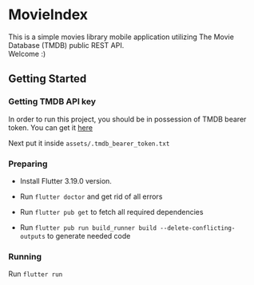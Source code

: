 # MovieIndex

This is a simple movies library mobile application utilizing The Movie Database (TMDB) public REST API.<br>
Welcome :)

## Getting Started

### Getting TMDB API key
In order to run this project, you should be in possession of TMDB bearer token. You can get it [here](https://developer.themoviedb.org/reference/intro/getting-started)

Next put it inside `assets/.tmdb_bearer_token.txt`


### Preparing 
- Install Flutter 3.19.0 version.

- Run `flutter doctor` and get rid of all errors

- Run `flutter pub get` to fetch all required dependencies  

- Run `flutter pub run build_runner build --delete-conflicting-outputs` to generate needed code

### Running
Run `flutter run` 